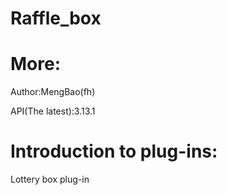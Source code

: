 # Raffle_box

# More:
Author:MengBao(fh)

API(The latest):3.13.1

# Introduction to plug-ins:
Lottery box plug-in 
